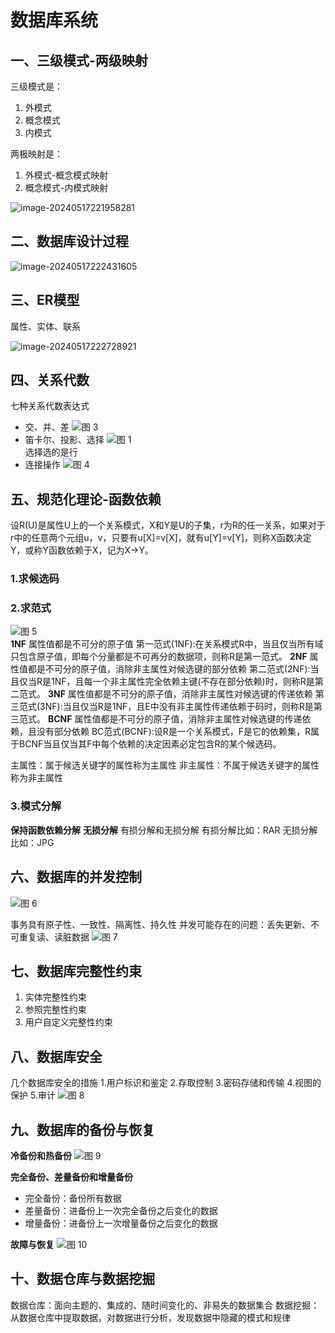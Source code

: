 # 数据库系统

## 一、三级模式-两级映射

三级模式是：

1. 外模式
2. 概念模式
3. 内模式

两极映射是：

1. 外模式-概念模式映射
2. 概念模式-内模式映射



![image-20240517221958281](数据库系统.assets/image-20240517221958281.png)

## 二、数据库设计过程

![image-20240517222431605](数据库系统.assets/image-20240517222431605.png)

## 三、ER模型

属性、实体、联系

![image-20240517222728921](数据库系统.assets/image-20240517222728921.png)

## 四、关系代数

七种关系代数表达式
* 交、并、差
![图 3](images/c9ea4e87f5822bf168197f52620c4c6bf929b54fa3bb42594eaa6ab3c6ff1ca2.png)  
* 笛卡尔、投影、选择
![图 1](images/b5a21a02624077b089e180e1c17260b5feeb1631773cf824fb92341776093d61.png)  
选择选的是行
* 连接操作
![图 4](images/61e1d2e9324c7c2f64b93a7f29be0bfcd1e0c263e2a42b6499f9370cc5aa975e.png)  
## 五、规范化理论-函数依赖
设R(U)是属性U上的一个关系模式，X和Y是U的子集，r为R的任一关系，如果对于r中的任意两个元组u，v，只要有u[X]=v[X]，就有u[Y]=v[Y]，则称X函数决定Y，或称Y函数依赖于X，记为X→Y。

### 1.求候选码

### 2.求范式
![图 5](images/9021ca8bda0c1e837f9a98bd3fa7e6afd2f6a5460236b4ccd725ad321536600f.png)  
**1NF**
属性值都是不可分的原子值
第一范式(1NF):在关系模式R中，当且仅当所有域只包含原子值，即每个分量都是不可再分的数据项，则称R是第一范式。
**2NF**
属性值都是不可分的原子值，消除非主属性对候选键的部分依赖
第二范式(2NF):当且仅当R是1NF，且每一个非主属性完全依赖主键(不存在部分依赖)时，则称R是第二范式。
**3NF**
属性值都是不可分的原子值，消除非主属性对候选键的传递依赖
第三范式(3NF):当且仅当R是1NF，且E中没有非主属性传递依赖于码时，则称R是第三范式。
**BCNF**
属性值都是不可分的原子值，消除非主属性对候选键的传递依赖，且没有部分依赖
BC范式(BCNF):设R是一个关系模式，F是它的依赖集，R属于BCNF当且仅当其F中每个依赖的决定因素必定包含R的某个候选码。

 

主属性：属于候选关键字的属性称为主属性
非主属性：不属于候选关键字的属性称为非主属性
### 3.模式分解
__保持函数依赖分解__
__无损分解__
有损分解和无损分解
有损分解比如：RAR
无损分解比如：JPG


## 六、数据库的并发控制
![图 6](../images/522a86d64a9826190f227e99c616cbb5bbd6dd426a140a25c9f8bfb4e0bac8b2.png)  

事务具有原子性、一致性、隔离性、持久性
并发可能存在的问题：丢失更新、不可重复读、读脏数据
![图 7](../images/12f90a1b5ac2b6ae7047570ae9f14adb16ae8b03e1756c880e96100898acb5fe.png)  

## 七、数据库完整性约束
1. 实体完整性约束
2. 参照完整性约束
3. 用户自定义完整性约束

## 八、数据库安全
几个数据库安全的措施
1.用户标识和鉴定
2.存取控制
3.密码存储和传输
4.视图的保护
5.审计
![图 8](../images/f347e3ec5dcbccdb7f39a54f7ec16197212d113493c8473c7363711885355b81.png)  
## 九、数据库的备份与恢复
**冷备份和热备份**
![图 9](../images/7b50eabe8c13ddee25d6c497ffa77807ab2badb74c624dd311749cf4e3a4ae6d.png)  

**完全备份、差量备份和增量备份**
* 完全备份：备份所有数据 
* 差量备份：进备份上一次完全备份之后变化的数据
* 增量备份：进备份上一次增量备份之后变化的数据

**故障与恢复**
 ![图 10](../images/e396b4472ec1e658d75c47e99cd2f731097c1dbcd9659f69835c4ef815b02285.png)  
## 十、数据仓库与数据挖掘
数据仓库：面向主题的、集成的、随时间变化的、非易失的数据集合
数据挖掘：从数据仓库中提取数据，对数据进行分析，发现数据中隐藏的模式和规律




